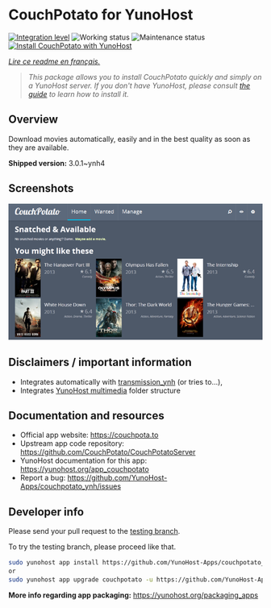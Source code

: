 <!--
N.B.: This README was automatically generated by https://github.com/YunoHost/apps/tree/master/tools/README-generator
It shall NOT be edited by hand.
-->

# CouchPotato for YunoHost

[![Integration level](https://dash.yunohost.org/integration/couchpotato.svg)](https://dash.yunohost.org/appci/app/couchpotato) ![Working status](https://ci-apps.yunohost.org/ci/badges/couchpotato.status.svg) ![Maintenance status](https://ci-apps.yunohost.org/ci/badges/couchpotato.maintain.svg)  
[![Install CouchPotato with YunoHost](https://install-app.yunohost.org/install-with-yunohost.svg)](https://install-app.yunohost.org/?app=couchpotato)

*[Lire ce readme en français.](./README_fr.md)*

> *This package allows you to install CouchPotato quickly and simply on a YunoHost server.
If you don't have YunoHost, please consult [the guide](https://yunohost.org/#/install) to learn how to install it.*

## Overview

Download movies automatically, easily and in the best quality as soon as they are available.


**Shipped version:** 3.0.1~ynh4


## Screenshots

![Screenshot of CouchPotato](./doc/screenshots/couchpotato_interface.png)

## Disclaimers / important information

* Integrates automatically with [transmission_ynh](https://github.com/YunoHost-Apps/transmission_ynh) (or tries to...),
* Integrates [YunoHost multimedia](https://github.com/YunoHost-Apps/yunohost.multimedia) folder structure

## Documentation and resources

* Official app website: <https://couchpota.to>
* Upstream app code repository: <https://github.com/CouchPotato/CouchPotatoServer>
* YunoHost documentation for this app: <https://yunohost.org/app_couchpotato>
* Report a bug: <https://github.com/YunoHost-Apps/couchpotato_ynh/issues>

## Developer info

Please send your pull request to the [testing branch](https://github.com/YunoHost-Apps/couchpotato_ynh/tree/testing).

To try the testing branch, please proceed like that.

``` bash
sudo yunohost app install https://github.com/YunoHost-Apps/couchpotato_ynh/tree/testing --debug
or
sudo yunohost app upgrade couchpotato -u https://github.com/YunoHost-Apps/couchpotato_ynh/tree/testing --debug
```

**More info regarding app packaging:** <https://yunohost.org/packaging_apps>
